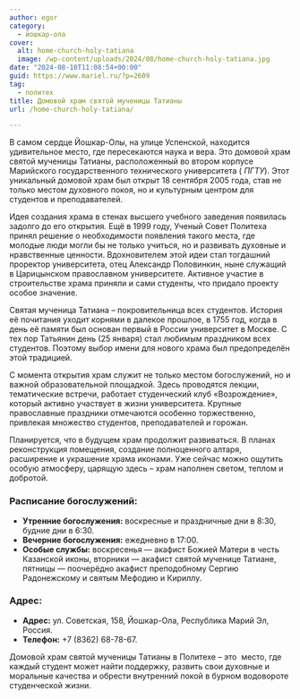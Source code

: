 ```yaml
---
author: egor
category:
  - йошкар-ола
cover:
  alt: home-church-holy-tatiana
  image: /wp-content/uploads/2024/08/home-church-holy-tatiana.jpg
date: "2024-08-10T11:08:54+00:00"
guid: https://www.mariel.ru/?p=2609
tag:
  - политех
title: Домовой храм святой мученицы Татианы
url: /home-church-holy-tatiana/

---
```

В самом сердце Йошкар-Олы, на улице Успенской, находится удивительное место, где пересекаются наука и вера. Это домовой храм святой мученицы Татианы, расположенный во втором корпусе Марийского государственного технического университета ( _ПГТУ_). Этот уникальный домовой храм был открыт 18 сентября 2005 года, став не только местом духовного покоя, но и культурным центром для студентов и преподавателей.

Идея создания храма в стенах высшего учебного заведения появилась задолго до его открытия. Ещё в 1999 году, Ученый Совет Политеха принял решение о необходимости появления такого места, где молодые люди могли бы не только учиться, но и развивать духовные и нравственные ценности. Вдохновителем этой идеи стал тогдашний проректор университета, отец Александр Половинкин, ныне служащий в Царицынском православном университете. Активное участие в строительстве храма приняли и сами студенты, что придало проекту особое значение.

Святая мученица Татиана – покровительница всех студентов. История её почитания уходит корнями в далекое прошлое, в 1755 год, когда в день её памяти был основан первый в России университет в Москве. С тех пор Татьянин день (25 января) стал любимым праздником всех студентов. Поэтому выбор имени для нового храма был предопределён этой традицией.

С момента открытия храм служит не только местом богослужений, но и важной образовательной площадкой. Здесь проводятся лекции, тематические встречи, работает студенческий клуб «Возрождение», который активно участвует в жизни университета. Крупные православные праздники отмечаются особенно торжественно, привлекая множество студентов, преподавателей и горожан.

Планируется, что в будущем храм продолжит развиваться. В планах реконструкция помещения, создание полноценного алтаря, расширение и украшение храма иконами. Уже сейчас можно ощутить особую атмосферу, царящую здесь – храм наполнен светом, теплом и добротой.

### Расписание богослужений:

- **Утренние богослужения:** воскресные и праздничные дни в 8:30, будние дни в 6:30.
- **Вечерние богослужения:** ежедневно в 17:00.
- **Особые службы:** воскресенья — акафист Божией Матери в честь Казанской иконы, вторники — акафист святой мученице Татиане, пятницы — поочерёдно акафист преподобному Сергию Радонежскому и святым Мефодию и Кириллу.

### Адрес:

- **Адрес:** ул. Советская, 158, Йошкар-Ола, Республика Марий Эл, Россия.
- **Телефон:** +7 (8362) 68-78-67.

Домовой храм святой мученицы Татианы в Политехе – это  место, где каждый студент может найти поддержку, развить свои духовные и моральные качества и обрести внутренний покой в бурном водовороте студенческой жизни.
